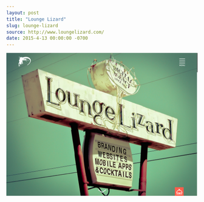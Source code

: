 ```yaml
---
layout: post 
title: "Lounge Lizard"
slug: lounge-lizard
source: http://www.loungelizard.com/
date: 2015-4-13 00:00:00 -0700
---
```


<img src="/screenshots/lounge-lizard.jpg">
